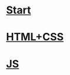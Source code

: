 # [Start](https://github.com/Dead-TR/-tch/blob/main/Start/index.md)
# [HTML+CSS](https://github.com/Dead-TR/-tch/blob/main/html/index.md)
# [JS](https://github.com/Dead-TR/-tch/blob/main/js/index.md)
